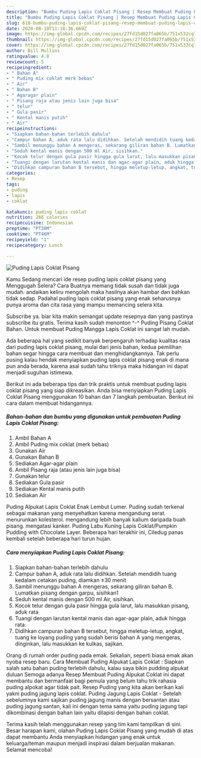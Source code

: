 ```yaml
---
description: "Bumbu Puding Lapis Coklat Pisang | Resep Membuat Puding Lapis Coklat Pisang Yang Bikin Ngiler"
title: "Bumbu Puding Lapis Coklat Pisang | Resep Membuat Puding Lapis Coklat Pisang Yang Bikin Ngiler"
slug: 618-bumbu-puding-lapis-coklat-pisang-resep-membuat-puding-lapis-coklat-pisang-yang-bikin-ngiler
date: 2020-08-10T11:18:36.669Z
image: https://img-global.cpcdn.com/recipes/27fd15d027fa065b/751x532cq70/puding-lapis-coklat-pisang-foto-resep-utama.jpg
thumbnail: https://img-global.cpcdn.com/recipes/27fd15d027fa065b/751x532cq70/puding-lapis-coklat-pisang-foto-resep-utama.jpg
cover: https://img-global.cpcdn.com/recipes/27fd15d027fa065b/751x532cq70/puding-lapis-coklat-pisang-foto-resep-utama.jpg
author: Bill Mullins
ratingvalue: 4.8
reviewcount: 5
recipeingredient:
- " Bahan A"
- " Puding mix coklat merk bebas"
- " Air"
- " Bahan B"
- " Agaragar plain"
- " Pisang raja atau jenis lain juga bisa"
- " telur"
- " Gula pasir"
- " Kental manis putih"
- " Air"
recipeinstructions:
- "Siapkan bahan-bahan terlebih dahulu"
- "Campur bahan A, aduk rata lalu didihkan. Setelah mendidih tuang kedalam cetakan puding, diamkan ±30 menit"
- "Sambil menunggu bahan A mengeras, sekarang giliran bahan B. Lumatkan pisang dengan garpu, sisihkan1"
- "Seduh kental manis dengan 500 ml Air, sisihkan."
- "Kocok telur dengan gula pasir hingga gula larut, lalu masukkan pisang, aduk rata"
- "Tuangi dengan larutan kental manis dan agar-agar plain, aduk hingga rata."
- "Didihkan campuran bahan B tersebut, hingga meletup-letup, angkat, tuang ke loyang puding yang sudah berisi bahan A yang mengeras, dinginkan, lalu masukkan ke kulkas, sajikan."
categories:
- Resep
tags:
- puding
- lapis
- coklat

katakunci: puding lapis coklat 
nutrition: 266 calories
recipecuisine: Indonesian
preptime: "PT30M"
cooktime: "PT46M"
recipeyield: "1"
recipecategory: Lunch

---
```



![Puding Lapis Coklat Pisang](https://img-global.cpcdn.com/recipes/27fd15d027fa065b/751x532cq70/puding-lapis-coklat-pisang-foto-resep-utama.jpg)

Kamu Sedang mencari ide resep puding lapis coklat pisang yang Menggugah Selera? Cara Buatnya memang tidak susah dan tidak juga mudah. andaikan keliru mengolah maka hasilnya akan hambar dan bahkan tidak sedap. Padahal puding lapis coklat pisang yang enak seharusnya punya aroma dan cita rasa yang mampu memancing selera kita.

Subscribe ya. biar kita makin semangat update resepnya dan yang pastinya subscribe itu gratis. Terima kasih sudah menonton ^-^ Puding Pisang Coklat Bahan. Untuk membuat Puding Mangga Lapis Coklat ini sangat lah mudah.

Ada beberapa hal yang sedikit banyak berpengaruh terhadap kualitas rasa dari puding lapis coklat pisang, mulai dari jenis bahan, kedua pemilihan bahan segar hingga cara membuat dan menghidangkannya. Tak perlu pusing kalau hendak menyiapkan puding lapis coklat pisang enak di mana pun anda berada, karena asal sudah tahu triknya maka hidangan ini dapat menjadi suguhan istimewa.


Berikut ini ada beberapa tips dan trik praktis untuk membuat puding lapis coklat pisang yang siap dikreasikan. Anda bisa menyiapkan Puding Lapis Coklat Pisang menggunakan 10 bahan dan 7 langkah pembuatan. Berikut ini cara dalam membuat hidangannya.

<!--inarticleads1-->

##### Bahan-bahan dan bumbu yang digunakan untuk pembuatan Puding Lapis Coklat Pisang:

1. Ambil  Bahan A
1. Ambil  Puding mix coklat (merk bebas)
1. Gunakan  Air
1. Gunakan  Bahan B
1. Sediakan  Agar-agar plain
1. Ambil  Pisang raja (atau jenis lain juga bisa)
1. Gunakan  telur
1. Sediakan  Gula pasir
1. Sediakan  Kental manis putih
1. Sediakan  Air


Puding Alpukat Lapis Coklat Enak Lembut Lumer. Puding sudah terkenal sebagai makanan yang menyehatkan karena mengandung serat. menurunkan kolesterol. mengandung lebih banyak kalium daripada buah pisang. mengatasi kanker. Puding Labu Kuning Lapis Coklat/Pumpkin Pudding with Chocolate Layer. Beberapa hari terakhir ini, Ciledug panas kembali setelah beberapa hari turun hujan. 

<!--inarticleads2-->

##### Cara menyiapkan Puding Lapis Coklat Pisang:

1. Siapkan bahan-bahan terlebih dahulu
1. Campur bahan A, aduk rata lalu didihkan. Setelah mendidih tuang kedalam cetakan puding, diamkan ±30 menit
1. Sambil menunggu bahan A mengeras, sekarang giliran bahan B. Lumatkan pisang dengan garpu, sisihkan1
1. Seduh kental manis dengan 500 ml Air, sisihkan.
1. Kocok telur dengan gula pasir hingga gula larut, lalu masukkan pisang, aduk rata
1. Tuangi dengan larutan kental manis dan agar-agar plain, aduk hingga rata.
1. Didihkan campuran bahan B tersebut, hingga meletup-letup, angkat, tuang ke loyang puding yang sudah berisi bahan A yang mengeras, dinginkan, lalu masukkan ke kulkas, sajikan.


Orang di rumah order puding pada emak. Sekalian, seperti biasa emak akan nyoba resep baru. Cara Membuat Puding Alpukat Lapis Coklat : Siapkan salah satu bahan puding terlebih dahulu, kalau saya bikin pudding alpukat duluan Semoga adanya Resep Membuat Puding Alpukat Coklat ini dapat membantu dan bermanfaat bagi pemula yang belum tahu trik rahasia puding alpokat agar tidak pait. Resep Puding yang kita akan berikan kali yakni puding jagung lapis coklat. Puding Jagung Lapis Coklat - Setelah sebelumnya kami sajikan puding jagung manis dengan bersantan atau puding jagung santan, kali ini dengan tema sama yaitu puding jagung tapi dikombinasi dengan bahan lain yaitu dilapisi dengan bahan coklat. 

Terima kasih telah menggunakan resep yang tim kami tampilkan di sini. Besar harapan kami, olahan Puding Lapis Coklat Pisang yang mudah di atas dapat membantu Anda menyiapkan hidangan yang enak untuk keluarga/teman maupun menjadi inspirasi dalam berjualan makanan. Selamat mencoba!
